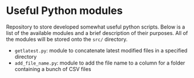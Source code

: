# Useful Python modules
Repository to store developed somewhat useful python scripts. Below is a list of the available modules and a brief description of their purposes. 
All of the modules will be stored onto the `src/` directory.

- `getlatest.py`: module to concatenate latest modified files in a specified directory
- `add_file_name.py`: module to add the file name to a column for a folder containing a bunch of CSV files  